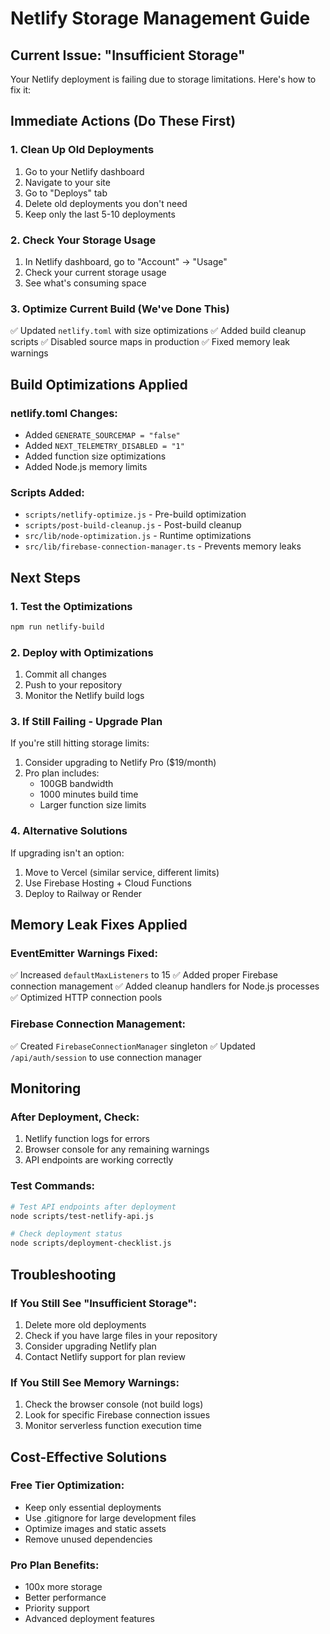 # Netlify Storage Management Guide

## Current Issue: "Insufficient Storage"

Your Netlify deployment is failing due to storage limitations. Here's how to fix it:

## Immediate Actions (Do These First)

### 1. Clean Up Old Deployments

1. Go to your Netlify dashboard
2. Navigate to your site
3. Go to "Deploys" tab
4. Delete old deployments you don't need
5. Keep only the last 5-10 deployments

### 2. Check Your Storage Usage

1. In Netlify dashboard, go to "Account" → "Usage"
2. Check your current storage usage
3. See what's consuming space

### 3. Optimize Current Build (We've Done This)

✅ Updated `netlify.toml` with size optimizations
✅ Added build cleanup scripts
✅ Disabled source maps in production
✅ Fixed memory leak warnings

## Build Optimizations Applied

### netlify.toml Changes:

- Added `GENERATE_SOURCEMAP = "false"`
- Added `NEXT_TELEMETRY_DISABLED = "1"`
- Added function size optimizations
- Added Node.js memory limits

### Scripts Added:

- `scripts/netlify-optimize.js` - Pre-build optimization
- `scripts/post-build-cleanup.js` - Post-build cleanup
- `src/lib/node-optimization.js` - Runtime optimizations
- `src/lib/firebase-connection-manager.ts` - Prevents memory leaks

## Next Steps

### 1. Test the Optimizations

```bash
npm run netlify-build
```

### 2. Deploy with Optimizations

1. Commit all changes
2. Push to your repository
3. Monitor the Netlify build logs

### 3. If Still Failing - Upgrade Plan

If you're still hitting storage limits:

1. Consider upgrading to Netlify Pro ($19/month)
2. Pro plan includes:
   - 100GB bandwidth
   - 1000 minutes build time
   - Larger function size limits

### 4. Alternative Solutions

If upgrading isn't an option:

1. Move to Vercel (similar service, different limits)
2. Use Firebase Hosting + Cloud Functions
3. Deploy to Railway or Render

## Memory Leak Fixes Applied

### EventEmitter Warnings Fixed:

✅ Increased `defaultMaxListeners` to 15
✅ Added proper Firebase connection management
✅ Added cleanup handlers for Node.js processes
✅ Optimized HTTP connection pools

### Firebase Connection Management:

✅ Created `FirebaseConnectionManager` singleton
✅ Updated `/api/auth/session` to use connection manager

## Monitoring

### After Deployment, Check:

1. Netlify function logs for errors
2. Browser console for any remaining warnings
3. API endpoints are working correctly

### Test Commands:

```bash
# Test API endpoints after deployment
node scripts/test-netlify-api.js

# Check deployment status
node scripts/deployment-checklist.js
```

## Troubleshooting

### If You Still See "Insufficient Storage":

1. Delete more old deployments
2. Check if you have large files in your repository
3. Consider upgrading Netlify plan
4. Contact Netlify support for plan review

### If You Still See Memory Warnings:

1. Check the browser console (not build logs)
2. Look for specific Firebase connection issues
3. Monitor serverless function execution time

## Cost-Effective Solutions

### Free Tier Optimization:

- Keep only essential deployments
- Use .gitignore for large development files
- Optimize images and static assets
- Remove unused dependencies

### Pro Plan Benefits:

- 100x more storage
- Better performance
- Priority support
- Advanced deployment features
